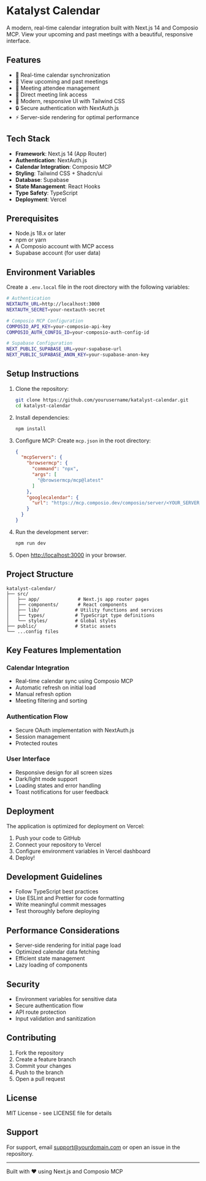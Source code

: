 # Katalyst Calendar

A modern, real-time calendar integration built with Next.js 14 and Composio MCP. View your upcoming and past meetings with a beautiful, responsive interface.

## Features

- 🔄 Real-time calendar synchronization
- 📅 View upcoming and past meetings
- 👥 Meeting attendee management
- 🔗 Direct meeting link access
- 🎨 Modern, responsive UI with Tailwind CSS
- 🔒 Secure authentication with NextAuth.js
- ⚡ Server-side rendering for optimal performance

## Tech Stack

- **Framework**: Next.js 14 (App Router)
- **Authentication**: NextAuth.js
- **Calendar Integration**: Composio MCP
- **Styling**: Tailwind CSS + Shadcn/ui
- **Database**: Supabase
- **State Management**: React Hooks
- **Type Safety**: TypeScript
- **Deployment**: Vercel

## Prerequisites

- Node.js 18.x or later
- npm or yarn
- A Composio account with MCP access
- Supabase account (for user data)

## Environment Variables

Create a `.env.local` file in the root directory with the following variables:

```bash
# Authentication
NEXTAUTH_URL=http://localhost:3000
NEXTAUTH_SECRET=your-nextauth-secret

# Composio MCP Configuration
COMPOSIO_API_KEY=your-composio-api-key
COMPOSIO_AUTH_CONFIG_ID=your-composio-auth-config-id

# Supabase Configuration
NEXT_PUBLIC_SUPABASE_URL=your-supabase-url
NEXT_PUBLIC_SUPABASE_ANON_KEY=your-supabase-anon-key
```

## Setup Instructions

1. Clone the repository:
   ```bash
   git clone https://github.com/yourusername/katalyst-calendar.git
   cd katalyst-calendar
   ```

2. Install dependencies:
   ```bash
   npm install
   ```

3. Configure MCP:
   Create `mcp.json` in the root directory:
   ```json
   {
     "mcpServers": {
       "browsermcp": {
         "command": "npx",
         "args": [
           "@browsermcp/mcp@latest"
         ]
       },
       "googlecalendar": {
         "url": "https://mcp.composio.dev/composio/server/<YOUR_SERVER_ID>/mcp?include_composio_helper_actions=true&agent=cursor"
       }
     }
   }
   ```

4. Run the development server:
   ```bash
   npm run dev
   ```

5. Open [http://localhost:3000](http://localhost:3000) in your browser.

## Project Structure

```
katalyst-calendar/
├── src/
│   ├── app/              # Next.js app router pages
│   ├── components/       # React components
│   ├── lib/             # Utility functions and services
│   ├── types/           # TypeScript type definitions
│   └── styles/          # Global styles
├── public/              # Static assets
└── ...config files
```

## Key Features Implementation

### Calendar Integration
- Real-time calendar sync using Composio MCP
- Automatic refresh on initial load
- Manual refresh option
- Meeting filtering and sorting

### Authentication Flow
- Secure OAuth implementation with NextAuth.js
- Session management
- Protected routes

### User Interface
- Responsive design for all screen sizes
- Dark/light mode support
- Loading states and error handling
- Toast notifications for user feedback

## Deployment

The application is optimized for deployment on Vercel:

1. Push your code to GitHub
2. Connect your repository to Vercel
3. Configure environment variables in Vercel dashboard
4. Deploy!

## Development Guidelines

- Follow TypeScript best practices
- Use ESLint and Prettier for code formatting
- Write meaningful commit messages
- Test thoroughly before deploying

## Performance Considerations

- Server-side rendering for initial page load
- Optimized calendar data fetching
- Efficient state management
- Lazy loading of components

## Security

- Environment variables for sensitive data
- Secure authentication flow
- API route protection
- Input validation and sanitization

## Contributing

1. Fork the repository
2. Create a feature branch
3. Commit your changes
4. Push to the branch
5. Open a pull request

## License

MIT License - see LICENSE file for details

## Support

For support, email support@yourdomain.com or open an issue in the repository.

---

Built with ❤️ using Next.js and Composio MCP